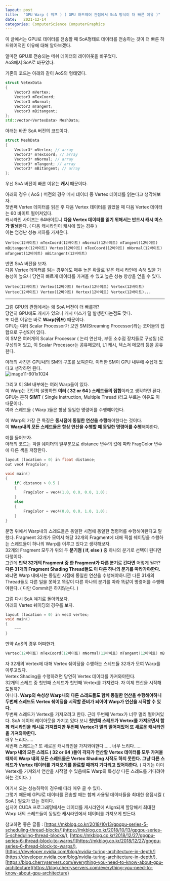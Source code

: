 ```yaml
---
layout: post
title:  "GPU Warp ( 워프 ) ( GPU 하드웨어 관점에서 SoA 방식이 더 빠른 이유 )"
date:   2021-12-14
categories: ComputerScience ComputerGraphics
---
```


이 글에서는 GPU로 데이터를 전송할 때 SoA형태로 데이터를 전송하는 것이 더 빠른 하드웨어적인 이유에 대해 알아보겠다.         

얼마전 GPU로 전송되는 메쉬 데이터의 레이아웃을 바꾸었다.      
AoS에서 SoA로 바꾸었다.     

기존의 코드는 아래와 같이 AoS의 형태였다.       

```cpp   
struct VetexData
{
    Vector3 mVertex;
    Vector3 mTexCoord;
    Vector3 mNormal;
    Vector3 mTangent;
    Vector3 mBitangent;
};
std::vector<VertexData> MeshData;
```

아래는 바꾼 SoA 버전의 코드이다.           

```cpp     
struct MeshData
{
    Vector3* mVertex; // array
    Vector3* mTexCoord; // array
    Vector3* mNormal; // array
    Vector3* mTangent; // array
    Vector3* mBitangent; // array
};
```

우선 SoA 버전이 빠른 이유는 **캐시** 때문이다.    

아래의 경우 ( AoS ) 버전의 경우 메시 데이터 중 Vertex 데이터를 읽는다고 생각해보자.        
첫번째 Vertex 데이터를 읽은 후 다음 Vertex 데이터를 읽었을 때 다음 Vertex 데이터는 60 바이트 떨어져있다.      
캐시라인 사이즈는 64바이트니 **다음 Vertex 데이터를 읽기 위해서는 반드시 캐시 미스가 발생**한다. ( 다음 캐시라인이 캐시에 없는 경우 )         
이는 엄청난 성능 저하를 가져온다.        
```
Vertex(12바이트) mTexCoord(12바이트) mNormal(12바이트) mTangent(12바이트) mBitangent(12바이트) Vertex(12바이트) mTexCoord(12바이트) mNormal(12바이트) mTangent(12바이트) mBitangent(12바이트) 
```

반면 SoA 버전을 보자.      
다음 Vertex 데이터를 읽는 경우에도 매우 높은 확률로 같은 캐시 라인에 속해 있을 가능성이 높으니 당연히 빠르게 데이터를 가져올 수 있고 높은 성능 향상을 얻을 수 있다.             
```
Vertex(12바이트) Vertex(12바이트) Vertex(12바이트) Vertex(12바이트) Vertex(12바이트) Vertex(12바이트) Vertex(12바이트) Vertex(12바이트)...
```

---------------------

그럼 GPU의 관점에서는 왜 SoA 버전이 더 빠를까?        
당연히 GPU에도 캐시가 있으니 캐시 미스가 덜 발생한다는점도 맞다.         
또 다른 이유는 바로 **Warp(워프)** 때문이다.            
GPU는 여러 Scalar Processor가 모인 SM(Streaming Processor)라는 코어들의 집합으로 구성되어 있다.       
이 SM은 여러개의 Scalar Processor ( 논리 연산자, 부동 소수점 장치들로 구성됨 )로 구성되어 있고, 이 Scalar Processor는 공유메모리, L1 캐시, 텍스쳐 메모리 등을 공유한다.        

아래의 사진은 GPU내의 SM의 구조를 보여준다. 이러한 SM이 GPU 내부에 수십개 있다고 생각하면 된다.        
![image11-601x1024](https://user-images.githubusercontent.com/33873804/145867752-3793f9c2-7212-47b5-8226-4a00e6dcbc3f.jpg)              

그리고 이 SM 내부에는 여러 Warp들이 있다.             
이 Warp는 간단히 설명하면 **여러 ( 32 or 64 ) 스레드들의 집합**이라고 생각하면 된다.        
GPU는 흔히 **SIMT** ( Single Instruction, Multiple Thread )라고 부르는 이유도 이 때문이다.       
여러 스레드들 ( Warp )들은 항상 동일한 명령어를 수행해야한다.              

이 Warp의 가장 큰 특징은 **동시점에 동일한 연산을 수행**해야한다는 것이다.       
이 **Warp내의 모든 스레드들은 항상 연산을 수행할 때 동일한 명령어를 수행**해야한다.           

예를 들어보자.        
아래의 코드는 픽셀 쉐이더의 일부분으로 distance 변수의 값에 따라 FragColor 변수에 다른 색을 저장한다.        

```cpp
layout (location = 0) in float distance; 
out vec4 FragColor;

void main()
{     
    if( distance > 0.5 )
    {
        FragColor = vec4(1.0, 0.0, 0.0, 1.0);
    }
    else
    {
        FragColor = vec4(0.0, 0.0, 1.0, 1.0);
    }
}
```
분명 위에서 Warp내의 스레드들은 동일한 시점에 동일한 명령어를 수행해야한다고 말했다. Fragment 32개가 모여서 해당 32개의 Fragment에 대해 픽셀 쉐이딩을 수행하는 스레드들이 하나의 Warp를 이루고 있다고 생각해보자.                   
32개의 Fragment 모두가 위의 두 **분기점 ( if, else )** 중 하나의 분기로 선택이 된다면 다행이다.        
그런데 **만약 32개의 Fragment 중 한 Fragment가 다른 분기로 간다면** 어떻게 될까?            
**다른 31개의 Fragment Shading Thread들도 이 다른 하나의 분기를 따라가야한다.** 왜냐면 Warp 내에서는 동일한 시점에 동일한 연산을 수행해야하니깐 다른 31개의 Thread들도 다른 일을 못하고 똑같이 다른 하나의 분기를 따라 똑같이 명령어를 수행해야한다. ( 다만 Commit은 하지않는다. )         
               
      
그럼 다시 SoA 얘기로 돌아와보자.    
아래의 Vertex 쉐이딩의 경우를 보자.        

```cpp
layout (location = 0) in vec3 vertex; 
void main()
{
    ~~~   
}
```                
             

만약 AoS의 경우 어떠한가.        

```cpp
Vertex(12바이트) mTexCoord(12바이트) mNormal(12바이트) mTangent(12바이트) mBitangent(12바이트) Vertex(12바이트) mTexCoord(12바이트) mNormal(12바이트) mTangent(12바이트) mBitangent(12바이트) 
```
자 32개의 Vertex에 대해 Vertex 쉐이딩을 수행하는 스레드들 32개가 모여 Warp를 이루고있다.        
Vertex Shading을 수행하려면 당연히 Vertex 데이터를 가져와야한다.       
32개의 스레드 중 첫번째 스레드가 첫번째 Vertex를 가져왔다. 자 이제 연산을 시작해도될까?      
아니다. **Warp의 속성상 Warp내의 다른 스레드들도 함께 동일한 연산을 수행해야하니 두번째 스레드도 Vertex 쉐이딩을 시작할 준비가 되어야 Warp가 연산을 시작할 수 있다.**            
두번째 스레드가 Vertex를 가져오려고 한다. 근데 두번째 Vertex가 너무 멀리 떨어져있다. SoA 데이터 레이아웃을 가지고 있다 보니 **첫번째 스레드가 Vertex를 가져오면서 함께 캐시라인을 캐시로 가져왔지만 두번째 Vertex가 멀리 떨어져있어 또 새로운 캐시라인을 가져와야한다.**            
매우 느리다.....           
세번째 스레드는? 또 새로운 캐시라인을 가져와야한다...... 너무 느리다......            
**Warp 내의 모든 스레드 ( 32 or 64 )들이 각자가 연산할 Vertex 데이터를 모두 가져올 때까지 Warp 내의 모든 스레드들은 Vertex Shading 시작도 하지 못한다. 그냥 다른 스레드가 Vertex 데이터를 가져오기를 완료할 때까지 기다리고 있어야한다.** ( 자기는 이미 Vertex를 가져와서 연산을 시작할 수 있음에도 Warp의 특성상 다른 스레드를 기다려야하는 것이다. )           

여기서 오는 성능하락이 경우에 따라 매우 클 수 있다.        
그렇기 때문에 GPU로 데이터를 전송할 때는 함께 사용될 데이터들을 최대한 응집시킬 ( SoA ) 필요가 있는 것이다.      
심지어 CUDA 프로그래밍에서는 데이터를 캐시라인에 Align되게 할당해서 최대한 Warp 내의 스레드들이 동일한 캐시라인에서 데이터를 가져오게 만든다.      





참고하면 좋은 글들 : [https://mkblog.co.kr/2018/10/13/gpgpu-series-5-scheduling-thread-blocks/](https://mkblog.co.kr/2018/10/13/gpgpu-series-5-scheduling-thread-blocks/), [https://mkblog.co.kr/2018/12/27/gpgpu-series-6-thread-block-to-warps/](https://mkblog.co.kr/2018/12/27/gpgpu-series-6-thread-block-to-warps/), [https://developer.nvidia.com/blog/nvidia-turing-architecture-in-depth/](https://developer.nvidia.com/blog/nvidia-turing-architecture-in-depth/), [https://blog.cherryservers.com/everything-you-need-to-know-about-gpu-architecture](https://blog.cherryservers.com/everything-you-need-to-know-about-gpu-architecture)                                        